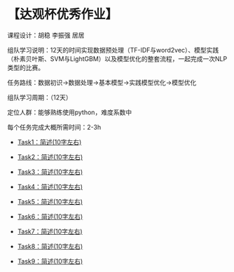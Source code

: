 # 【达观杯优秀作业】

课程设计：胡稳 李振强 居居

组队学习说明：12天的时间实现数据预处理（TF-IDF与word2vec）、模型实践（朴素贝叶斯、SVM与LightGBM）以及模型优化的整套流程，一起完成一次NLP类型的比赛。

任务路线：数据初识->数据处理->基本模型->实践模型优化->模型优化

组队学习周期：（12天）

定位人群：能够熟练使用python，难度系数中

每个任务完成大概所需时间：2-3h

* [Task1：简述(10字左右)]()
 
* [Task2：简述(10字左右)]()
 
* [Task3：简述(10字左右)]()
 
* [Task4：简述(10字左右)]()

* [Task5：简述(10字左右)]()

* [Task6：简述(10字左右)]()
       
* [Task7：简述(10字左右)]()

* [Task8：简述(10字左右)]()

* [Task9：简述(10字左右)]()    